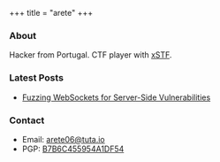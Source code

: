 +++
title = "arete"
+++

### About
Hacker from Portugal. CTF player with [xSTF](https://xstf.pt/).

### Latest Posts
- [Fuzzing WebSockets for Server-Side Vulnerabilities](/posts/fuzzing-ws/)

### Contact
- Email: [arete06@tuta.io](mailto:arete06@tuta.io)
- PGP: [B7B6C455954A1DF54](B7B6C455954A1DF54.asc)

